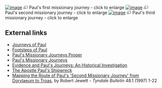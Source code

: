
[![image](images/thumb/c/c2/Paul1.gif/300px-Paul1.gif)](http://www.theopedia.com/File:Paul1.gif)
[![image](data:image/png;base64,iVBORw0KGgoAAAANSUhEUgAAAA8AAAALCAAAAACFLIiAAAAAAnRSTlMA/1uRIrUAAABPSURBVAjXY/j///+5vXDwjAHIr26ZAgXZe8H8a/+hoIcw/9nevdVL9+79DuPvzQYZFPUezu8BMZLXgkExnD8HAu6hqv//n+HZVjD4DuUDAKlChD3fj6aPAAAAAElFTkSuQmCC)](http://www.theopedia.com/File:Paul1.gif "Enlarge")
Paul's first missionary journey - click to enlarge
[![image](images/thumb/4/48/Paul2.gif/300px-Paul2.gif)](http://www.theopedia.com/File:Paul2.gif)
[![image](data:image/png;base64,iVBORw0KGgoAAAANSUhEUgAAAA8AAAALCAAAAACFLIiAAAAAAnRSTlMA/1uRIrUAAABPSURBVAjXY/j///+5vXDwjAHIr26ZAgXZe8H8a/+hoIcw/9nevdVL9+79DuPvzQYZFPUezu8BMZLXgkExnD8HAu6hqv//n+HZVjD4DuUDAKlChD3fj6aPAAAAAElFTkSuQmCC)](http://www.theopedia.com/File:Paul2.gif "Enlarge")
Paul's second missionary journey - click to enlarge
[![image](images/thumb/6/60/Paul3.gif/300px-Paul3.gif)](http://www.theopedia.com/File:Paul3.gif)
[![image](data:image/png;base64,iVBORw0KGgoAAAANSUhEUgAAAA8AAAALCAAAAACFLIiAAAAAAnRSTlMA/1uRIrUAAABPSURBVAjXY/j///+5vXDwjAHIr26ZAgXZe8H8a/+hoIcw/9nevdVL9+79DuPvzQYZFPUezu8BMZLXgkExnD8HAu6hqv//n+HZVjD4DuUDAKlChD3fj6aPAAAAAElFTkSuQmCC)](http://www.theopedia.com/File:Paul3.gif "Enlarge")
Paul's third missionary journey - click to enlarge
## External links

-   [Journeys of Paul](http://www.luthersem.edu/ckoester/Paul/Main.htm)
-   [Footsteps of Paul](http://www.abrock.com/Greece-Turkey/FootstepsIntro.html)
-   [Paul's Missionary Journeys Proper](http://www.kolumbus.fi/hjussila/rsla/Paul/paul09.html)
-   [Paul's Missionary Journeys](http://www.abu.nb.ca/ecm/topics/event14.htm)
-   [Evidence and Paul's Journeys: An Historical Investigation](http://www.parsagard.com/)
-   [The Apostle Paul's Shipwreck](http://www.parsagard.com/shipwreck.htm)
-   [Mapping the Route of Paul's 'Second Missionary Journey' from Dorylaeum to Troas](http://tyndalehouse.com/tynbul/library/TynBull_1997_48_1_01Jewett_Pauls2MJ_Mapping.pdf),
    by Robert Jewett - *Tyndale Bulletin* 48.1 (1997) 1-22



